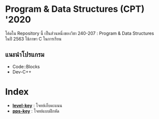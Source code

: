 # Program & Data Structures (CPT) '2020
  โค้ดใน Repository นี้ เป็นส่วนหนึ่งของวิชา 240-207 : Program & Data Structures
  ในปี 2563 ใช้ภาษา C ในการเรียน

## แนะนำโปรแกรม
  - Code::Blocks
  - Dev-C++

# Index
  + **[level-key](https://github.com/Strelyx/cpt/tree/main/level-key)** : โจทย์เก็บคะแนน
  + **[pps-key](https://github.com/Strelyx/cpt/tree/main/pps-key)** : โจทย์แบบฝึกหัด

